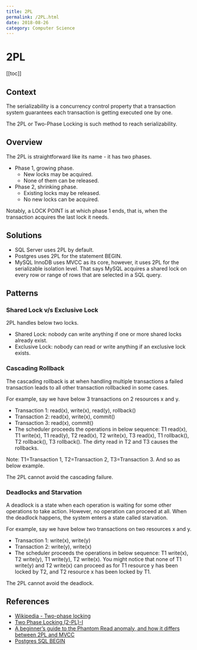 ```yaml
---
title: 2PL
permalink: /2PL.html
date: 2018-08-26
category: Computer Science
---
```


# 2PL

[[toc]]

## Context

The serializability is a concurrency control property that a transaction system guarantees each transaction is getting executed one by one.

The 2PL or Two-Phase Locking is such method to reach serializability.

## Overview

The 2PL is straightforward like its name - it has two phases.

* Phase 1, growing phase.
    * New locks may be acquired.
    * None of them can be released.
* Phase 2, shrinking phase.
    * Existing locks may be released.
    * No new locks can be acquired.

Notably, a LOCK POINT is at which phase 1 ends, that is, when the transaction acquires the last lock it needs.

## Solutions

* SQL Server uses 2PL by default.
* Postgres uses 2PL for the statement BEGIN.
* MySQL InnoDB uses MVCC as its core, however, it uses 2PL for the serializable isolation level. That says MySQL acquires a shared lock on every row or range of rows that are selected in a SQL query.

## Patterns

### Shared Lock v/s Exclusive Lock

2PL handles below two locks.

* Shared Lock: nobody can write anything if one or more shared locks already exist.
* Exclusive Lock: nobody can read or write anything if an exclusive lock exists.

### Cascading Rollback

The cascading rollback is at when handling multiple transactions a failed transaction leads to all other transaction rollbacked in some cases.

For example, say we have below 3 transactions on 2 resources x and y.

* Transaction 1: read(x), write(x), read(y), rollback()
* Transaction 2: read(x), write(x), commit()
* Transaction 3: read(x), commit()
* The scheduler proceeds the operations in below sequence: T1 read(x), T1 write(x), T1 read(y), T2 read(x), T2 write(x), T3 read(x), T1 rollback(), T2 rollback(), T3 rollback(). The dirty read in T2 and T3 causes the rollbacks.

Note: T1=Transaction 1, T2=Transaction 2, T3=Transaction 3. And so as below example.

The 2PL cannot avoid the cascading failure.

### Deadlocks and Starvation

A deadlock is a state when each operation is waiting for some other operations to take action. However, no operation can proceed at all. When the deadlock happens, the system enters a state called starvation.

For example, say we have below two transactions on two resources x and y.

* Transaction 1: write(x), write(y)
* Transaction 2: write(y), write(x)
* The scheduler proceeds the operations in below sequence: T1 write(x), T2 write(y), T1 write(y), T2 write(x). You might notice that none of T1 write(y) and T2 write(x) can proceed as for T1 resource y has been locked by T2, and T2 resource x has been locked by T1.

The 2PL cannot avoid the deadlock.

## References

* [Wikipedia - Two-phase locking](https://en.wikipedia.org/wiki/Two-phase_locking)
* [Two Phase Locking (2-PL)-I](https://www.geeksforgeeks.org/dbms-concurrency-control-protocols-two-phase-locking-2-pl/)
* [A beginner’s guide to the Phantom Read anomaly, and how it differs between 2PL and MVCC](https://vladmihalcea.com/a-beginners-guide-to-the-phantom-read-anomaly-and-how-it-differs-between-2pl-and-mvcc/)
* [Postgres SQL BEGIN](https://www.postgresql.org/docs/6.4/static/sql-beginwork.htm)

